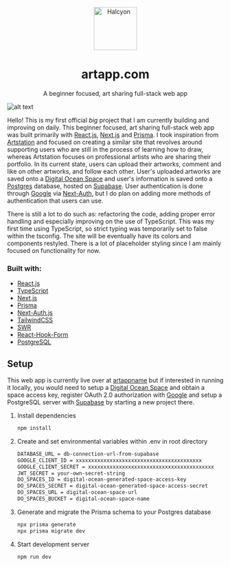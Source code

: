 <div align="center">
  <img alt="Halcyon" src="https://app-artworks.sfo3.digitaloceanspaces.com/art-app-placeholder-icon.png" width="100" />
</div>
<h1 align="center">
  artapp.com
</h1>
<p align="center">
  A beginner focused, art sharing full-stack web app
</p>

![alt text](https://i.imgur.com/JxQG89i.png)

Hello! This is my first official _big_ project that I am currently building and improving on daily. This beginner focused, art sharing full-stack web app was built primarily with [React.js](https://reactjs.org/), [Next.js](https://nextjs.org/) and [Prisma](https://www.prisma.io/). I took inspiration from [Artstation](https://www.artstation.com/) and focused on creating a similar site that revolves around supporting users who are still in the process of learning how to draw, whereas Artstation focuses on professional artists who are sharing their portfolio. In its current state, users can upload their artworks, comment and like on other artworks, and follow each other. User's uploaded artworks are saved onto a [Digital Ocean Space](https://www.digitalocean.com/products/spaces) and user's information is saved onto a [Postgres](https://www.postgresql.org/) database, hosted on [Supabase](https://supabase.com/). User authentication is done through [Google](https://next-auth.js.org/providers/google) via [Next-Auth](https://next-auth.js.org/), but I do plan on adding more methods of authentication that users can use.

There is still a lot to do such as: refactoring the code, adding proper error handling and especially improving on the use of TypeScript. This was my first time using TypeScript, so strict typing was temporarily set to false within the tsconfig. The site will be eventually have its colors and components restyled. There is a lot of placeholder styling since I am mainly focused on functionality for now.

### Built with:

-   [React.js](https://reactjs.org/)
-   [TypeScript](https://www.typescriptlang.org/)
-   [Next.js](https://nextjs.org/)
-   [Prisma](https://www.prisma.io/)
-   [Next-Auth.js](https://next-auth.js.org/)
-   [TailwindCSS](https://tailwindcss.com/)
-   [SWR](https://swr.vercel.app/)
-   [React-Hook-Form](https://react-hook-form.com/)
-   [PostgreSQL](https://www.postgresql.org/)

## Setup

This web app is currently live over at [artappname](https://reactjs.org/) but if interested in running it locally, you would need to setup a [Digital Ocean Space](https://www.digitalocean.com/products/spaces) and obtain a space access key, register OAuth 2.0 authorization with [Google](https://developers.google.com/identity/protocols/oauth2) and setup a PostgreSQL server with [Supabase](https://supabase.com/docs/guides/database) by starting a new project there.

1. Install dependencies

    ```bash
    npm install
    ```

2. Create and set environmental variables within .env in root directory

    ```bash
    DATABASE_URL = db-connection-url-from-supabase
    GOOGLE_CLIENT_ID = xxxxxxxxxxxxxxxxxxxxxxxxxxxxxxxxxxxxxxxxx
    GOOGLE_CLIENT_SECRET = xxxxxxxxxxxxxxxxxxxxxxxxxxxxxxxxxxxxxxxxx
    JWT_SECRET = your-own-secret-string
    DO_SPACES_ID = digital-ocean-generated-space-access-key
    DO_SPACES_SECRET = digital-ocean-generated-space-access-secret
    DO_SPACES_URL = digital-ocean-space-url
    DO_SPACES_BUCKET = digital-ocean-space-name
    ```

3. Generate and migrate the Prisma schema to your Postgres database

    ```bash
    npx prisma generate
    npx prisma migrate dev
    ```

4. Start development server

    ```bash
    npm run dev
    ```
